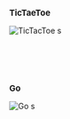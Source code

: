 <h2 style="font-size: 15px;">TicTaeToe</h2>

![TicTacToe s](https://github.com/user-attachments/assets/aae5bd18-7a66-44e7-8c83-8ca828d6f22f)

<br><br><br>

<h2 style="font-size: 15px;">Go</h2>

![Go s](https://github.com/user-attachments/assets/2d95d665-09b4-48b1-8a16-3ee55feaa7ff)

